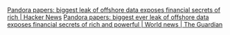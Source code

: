 
[Pandora papers: biggest leak of offshore data exposes financial secrets of rich | Hacker News](https://news.ycombinator.com/item?id=28738407)
[Pandora papers: biggest ever leak of offshore data exposes financial secrets of rich and powerful | World news | The Guardian](https://www.theguardian.com/news/2021/oct/03/pandora-papers-biggest-ever-leak-of-offshore-data-exposes-financial-secrets-of-rich-and-powerful)

